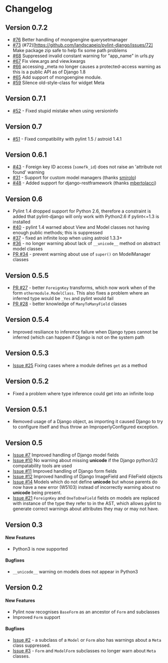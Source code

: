# Changelog

## Version 0.7.2
* [#76](https://github.com/landscapeio/pylint-django/pull/76) Better handling of mongoengine querysetmanager
* [#73](https://github.com/landscapeio/pylint-django/pull/73) (#72)[https://github.com/landscapeio/pylint-django/issues/72] Make package zip safe to help fix some path problems
* [#68](https://github.com/landscapeio/pylint-django/pull/68) Suppressed invalid constant warning for "app_name" in urls.py
* [#67](https://github.com/landscapeio/pylint-django/pull/67) Fix view.args and view.kwargs
* [#66](https://github.com/landscapeio/pylint-django/issues/66) accessing _meta no longer causes a protected-access warning as this is a public API as of Django 1.8
* [#65](https://github.com/landscapeio/pylint-django/pull/65) Add support of mongoengine module.
* [#59](https://github.com/landscapeio/pylint-django/pull/59) Silence old-style-class for widget Meta

## Version 0.7.1
* [#52](https://github.com/landscapeio/pylint-django/issues/52) - Fixed stupid mistake when using versioninfo

## Version 0.7
* [#51](https://github.com/landscapeio/pylint-django/issues/51) - Fixed compatibility with pylint 1.5 / astroid 1.4.1

## Version 0.6.1
* [#43](https://github.com/landscapeio/pylint-django/issues/43) - Foreign key ID access (`somefk_id`) does not raise an 'attribute not found' warning
* [#31](https://github.com/landscapeio/pylint-django/issues/31) - Support for custom model managers (thanks [smirolo](https://github.com/smirolo))
* [#48](https://github.com/landscapeio/pylint-django/pull/48) - Added support for django-restframework (thanks [mbertolacci](https://github.com/mbertolacci))

## Version 0.6
* Pylint 1.4 dropped support for Python 2.6, therefore a constraint is added that pylint-django will only work with Python2.6 if pylint<=1.3 is installed
* [#40](https://github.com/landscapeio/pylint-django/issues/40) - pylint 1.4 warned about View and Model classes not having enough public methods; this is suppressed
* [#37](https://github.com/landscapeio/pylint-django/issues/37) - fixed an infinite loop when using astroid 1.3.3+
* [#36](https://github.com/landscapeio/pylint-django/issues/36) - no longer warning about lack of `__unicode__` method on abstract model classes
* [PR #34](https://github.com/landscapeio/pylint-django/pull/34) - prevent warning about use of `super()` on ModelManager classes

## Version 0.5.5
* [PR #27](https://github.com/landscapeio/pylint-django/pull/27) - better `ForeignKey` transforms, which now work when of the form `othermodule.ModelClass`. This also fixes a problem where an inferred type would be `_Yes` and pylint would fail
* [PR #28](https://github.com/landscapeio/pylint-django/pull/28) - better knowledge of `ManyToManyField` classes

## Version 0.5.4
* Improved resiliance to inference failure when Django types cannot be inferred (which can happen if Django is not on the system path

## Version 0.5.3
* [Issue #25](https://github.com/landscapeio/pylint-django/issues/25) Fixing cases where a module defines `get` as a method

## Version 0.5.2
* Fixed a problem where type inference could get into an infinite loop

## Version 0.5.1

* Removed usage of a Django object, as importing it caused Django to try to configure itself and thus throw an ImproperlyConfigured exception.

## Version 0.5

* [Issue #7](https://github.com/landscapeio/pylint-django/issues/7)
Improved handling of Django model fields
* [Issue #10](https://github.com/landscapeio/pylint-django/issues/10)
No warning about missing __unicode__ if the Django python3/2 compatability tools are used
* [Issue #11](https://github.com/landscapeio/pylint-django/issues/11)
Improved handling of Django form fields
* [Issue #12](https://github.com/landscapeio/pylint-django/issues/12)
Improved handling of Django ImageField and FileField objects
* [Issue #14](https://github.com/landscapeio/pylint-django/issues/14)
Models which do not define __unicode__ but whose parents do now have a new error (W5103)
instead of incorrectly warning about no __unicode__ being present.
* [Issue #21](https://github.com/landscapeio/pylint-django/issues/21)
`ForeignKey` and `OneToOneField` fields on models are replaced with instance of the type
they refer to in the AST, which allows pylint to generate correct warnings about attributes
they may or may not have.


## Version 0.3

#### New Features

* Python3 is now supported

#### Bugfixes

* `__unicode__` warning on models does not appear in Python3


## Version 0.2

#### New Features

* Pylint now recognises `BaseForm` as an ancestor of `Form` and subclasses
* Improved `Form` support

#### Bugfixes

* [Issue #2](https://github.com/landscapeio/pylint-django/issues/2) - a subclass of a `Model` or `Form` also has
warnings about a `Meta` class suppressed.
* [Issue #3](https://github.com/landscapeio/pylint-django/issues/3) - `Form` and `ModelForm` subclasses no longer
warn about `Meta` classes.
